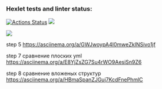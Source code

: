 ### Hexlet tests and linter status:
[![Actions Status](https://github.com/Timurrr86/java-project-71/workflows/hexlet-check/badge.svg)](https://github.com/Timurrr86/java-project-71/actions)
<a href="https://codeclimate.com/github/Timurrr86/java-project-71/maintainability"><img src="https://api.codeclimate.com/v1/badges/60bdddb15b53e4973789/maintainability" /></a>

<a href="https://codeclimate.com/github/Timurrr86/java-project-71/test_coverage"><img src="https://api.codeclimate.com/v1/badges/60bdddb15b53e4973789/test_coverage" /></a>

step 5
https://asciinema.org/a/GWJwoypA4I0mweZkINSivo1jf

step 7 сравнение плоских yml
 https://asciinema.org/a/E8YjZsZG7Su4rWO9AesiSn9Z6

step 8 сравнение вложеных структур
https://asciinema.org/a/HBmaSpanZJGuj7KcdFnePhmlC
